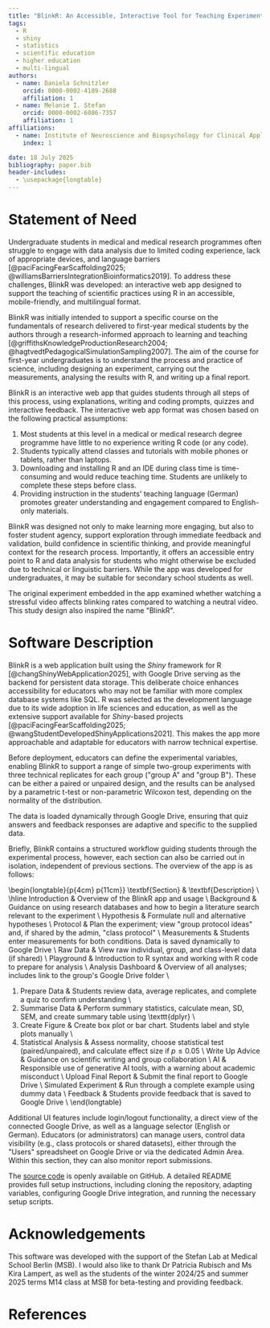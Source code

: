 ```yaml
---
title: "BlinkR: An Accessible, Interactive Tool for Teaching Experimental Design and Data Analysis"
tags:
  - R
  - shiny
  - statistics
  - scientific education
  - higher education
  - multi-lingual
authors:
  - name: Daniela Schnitzler
    orcid: 0000-0002-4189-2688
    affiliation: 1
  - name: Melanie I. Stefan
    orcid: 0000-0002-6086-7357
    affiliation: 1
affiliations:
  - name: Institute of Neuroscience and Biopsychology for Clinical Application, Medical School Berlin, Germany
    index: 1

date: 18 July 2025
bibliography: paper.bib
header-includes:
  - \usepackage{longtable}
---
```


# Statement of Need

Undergraduate students in medical and medical research programmes often struggle to engage with data analysis due to limited coding experience, lack of appropriate devices, and language barriers [@paciFacingFearScaffolding2025; @williamsBarriersIntegrationBioinformatics2019]. To address these challenges, BlinkR was developed: an interactive web app designed to support the teaching of scientific practices using R in an accessible, mobile-friendly, and multilingual format.

BlinkR was initially intended to support a specific course on the fundamentals of research delivered to first-year medical students by the authors through a research-informed approach to learning and teaching [@griffithsKnowledgeProductionResearch2004; @hagtvedtPedagogicalSimulationSampling2007]. The aim of the course for first-year undergraduates is to understand the process and practice of science, including designing an experiment, carrying out the measurements, analysing the results with R, and writing up a final report.

BlinkR is an interactive web app that guides students through all steps of this process, using explanations, writing and coding prompts, quizzes and interactive feedback. The interactive web app format was chosen based on the following practical assumptions:

1. Most students at this level in a medical or medical research degree programme have little to no experience writing R code (or any code).
2. Students typically attend classes and tutorials with mobile phones or tablets, rather than laptops.
3. Downloading and installing R and an IDE during class time is time-consuming and would reduce teaching time. Students are unlikely to complete these steps before class.
4. Providing instruction in the students' teaching language (German) promotes greater understanding and engagement compared to English-only materials.

BlinkR was designed not only to make learning more engaging, but also to foster student agency, support exploration through immediate feedback and validation, build confidence in scientific thinking, and provide meaningful context for the research process. Importantly, it offers an accessible entry point to R and data analysis for students who might otherwise be excluded due to technical or linguistic barriers. While the app was developed for undergraduates, it may be suitable for secondary school students as well.

The original experiment embedded in the app examined whether watching a stressful video affects blinking rates compared to watching a neutral video. This study design also inspired the name "BlinkR".

# Software Description

BlinkR is a web application built using the *Shiny* framework for R [@changShinyWebApplication2025], with Google Drive serving as the backend for persistent data storage. This deliberate choice enhances accessibility for educators who may not be familiar with more complex database systems like SQL. R was selected as the development language due to its wide adoption in life sciences and education, as well as the extensive support available for _Shiny_-based projects [@paciFacingFearScaffolding2025; @wangStudentDevelopedShinyApplications2021]. This makes the app more approachable and adaptable for educators with narrow technical expertise.

Before deployment, educators can define the experimental variables, enabling BlinkR to support a range of simple two-group experiments with three technical replicates for each group ("group A" and "group B"). These can be either a paired or unpaired design, and the results can be analysed by a parametric t-test or non-parametric Wilcoxon test, depending on the normality of the distribution.

The data is loaded dynamically through Google Drive, ensuring that quiz answers and feedback responses are adaptive and specific to the supplied data.

Briefly, BlinkR contains a structured workflow guiding students through the experimental process, however, each section can also be carried out in isolation, independent of previous sections. The overview of the app is as follows:

\begin{longtable}{p{4cm} p{11cm}}
\textbf{Section} & \textbf{Description} \\
\hline
Introduction & Overview of the BlinkR app and usage \\
Background & Guidance on using research databases and how to begin a literature search relevant to the experiment \\
Hypothesis & Formulate null and alternative hypotheses \\
Protocol & Plan the experiment; view "group protocol ideas" and, if shared by the admin, "class protocol" \\
Measurements & Students enter measurements for both conditions. Data is saved dynamically to Google Drive \\
Raw Data & View raw individual, group, and class-level data (if shared) \\
Playground & Introduction to R syntax and working with R code to prepare for analysis \\
Analysis Dashboard & Overview of all analyses; includes link to the group's Google Drive folder \\

1. Prepare Data & Students review data, average replicates, and complete a quiz to confirm understanding \\
2. Summarise Data & Perform summary statistics, calculate mean, SD, SEM, and create summary table using \texttt{dplyr} \\
3. Create Figure & Create box plot or bar chart. Students label and style plots manually \\
4. Statistical Analysis & Assess normality, choose statistical test (paired/unpaired), and calculate effect size if $p \leq 0.05$ \\
   Write Up Advice & Guidance on scientific writing and group collaboration \\
   AI & Responsible use of generative AI tools, with a warning about academic misconduct \\
   Upload Final Report & Submit the final report to Google Drive \\
   Simulated Experiment & Run through a complete example using dummy data \\
   Feedback & Students provide feedback that is saved to Google Drive \\
   \end{longtable}

Additional UI features include login/logout functionality, a direct view of the connected Google Drive, as well as a language selector (English or German). Educators (or administrators) can manage users, control data visibility (e.g., class protocols or shared datasets), either through the "Users" spreadsheet on Google Drive or via the dedicated Admin Area. Within this section, they can also monitor report submissions.

The [source code](https://github.com/dschnitzler14/BlinkR.git) is openly available on GitHub. A detailed README provides full setup instructions, including cloning the repository, adapting variables, configuring Google Drive integration, and running the necessary setup scripts.

# Acknowledgements

This software was developed with the support of the Stefan Lab at Medical School Berlin (MSB). I would also like to thank Dr Patricia Rubisch and Ms Kira Lampert, as well as the students of the winter 2024/25 and summer 2025 terms M14 class at MSB for beta-testing and providing feedback.

# References
